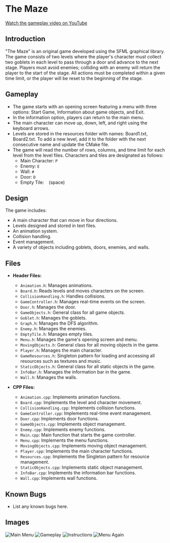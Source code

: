 # The Maze

[Watch the gameplay video on YouTube](https://www.youtube.com/watch?v=M3Er4vI04j0&t=2s)

## Introduction

"The Maze" is an original game developed using the SFML graphical library. The game consists of two levels where the player's character must collect two goblets in each level to pass through a door and advance to the next stage. Players must avoid enemies; colliding with an enemy will return the player to the start of the stage. All actions must be completed within a given time limit, or the player will be reset to the beginning of the stage.

## Gameplay

- The game starts with an opening screen featuring a menu with three options: Start Game, Information about game objects, and Exit.
- In the information option, players can return to the main menu.
- The main character can move up, down, left, and right using the keyboard arrows.
- Levels are stored in the resources folder with names: Board1.txt, Board2.txt. To add a new level, add it to the folder with the next consecutive name and update the CMake file.
- The game will read the number of rows, columns, and time limit for each level from the level files. Characters and tiles are designated as follows:
  - Main Character: `P`
  - Enemy: `E`
  - Wall: `#`
  - Door: `D`
  - Empty Tile: ` ` (space)

## Design

The game includes:
- A main character that can move in four directions.
- Levels designed and stored in text files.
- An animation system.
- Collision handling.
- Event management.
- A variety of objects including goblets, doors, enemies, and walls.

## Files

- **Header Files:**
  - `Animation.h`: Manages animations.
  - `Board.h`: Reads levels and moves characters on the screen.
  - `CollisionHandling.h`: Handles collisions.
  - `GameController.h`: Manages real-time events on the screen.
  - `Door.h`: Manages the door.
  - `GameObjects.h`: General class for all game objects.
  - `Goblet.h`: Manages the goblets.
  - `Graph.h`: Manages the DFS algorithm.
  - `Enemy.h`: Manages the enemies.
  - `EmptyTile.h`: Manages empty tiles.
  - `Menu.h`: Manages the game's opening screen and menu.
  - `MovingObjects.h`: General class for all moving objects in the game.
  - `Player.h`: Manages the main character.
  - `GameResources.h`: Singleton pattern for loading and accessing all resources such as textures and music.
  - `StaticObjects.h`: General class for all static objects in the game.
  - `InfoBar.h`: Manages the information bar in the game.
  - `Wall.h`: Manages the walls.

- **CPP Files:**
  - `Animation.cpp`: Implements animation functions.
  - `Board.cpp`: Implements the level and character movement.
  - `CollisionHandling.cpp`: Implements collision functions.
  - `GameController.cpp`: Implements real-time event management.
  - `Door.cpp`: Implements door functions.
  - `GameObjects.cpp`: Implements object management.
  - `Enemy.cpp`: Implements enemy functions.
  - `Main.cpp`: Main function that starts the game controller.
  - `Menu.cpp`: Implements the menu functions.
  - `MovingObjects.cpp`: Implements moving object management.
  - `Player.cpp`: Implements the main character functions.
  - `Resources.cpp`: Implements the Singleton pattern for resource management.
  - `StaticObjects.cpp`: Implements static object management.
  - `InfoBar.cpp`: Implements the information bar functions.
  - `Wall.cpp`: Implements wall functions.

## Known Bugs

- List any known bugs here.

## Images

![Main Menu](path_to_your_image2)
![Gameplay](path_to_your_image3)
![Instructions](path_to_your_image4)
![Menu Again](path_to_your_image5)

